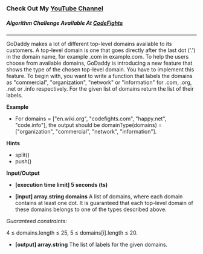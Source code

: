 ### Check Out My [YouTube Channel](https://www.youtube.com/@golbargnet)

##### Algorithm Challenge Available At [CodeFights](https://codefights.com/company-challenges/godaddy/RjJwsTCiF663krgSP)
---
GoDaddy makes a lot of different top-level domains available to its customers. A top-level domain is one that goes directly after the last dot ('.') in the domain name, for example .com in example.com. To help the users choose from available domains, GoDaddy is introducing a new feature that shows the type of the chosen top-level domain. You have to implement this feature.
To begin with, you want to write a function that labels the domains as "commercial", "organization", "network" or "information" for .com, .org, .net or .info respectively.
For the given list of domains return the list of their labels.

**Example**

- For domains = ["en.wiki.org", "codefights.com", "happy.net", "code.info"], the output should be
  domainType(domains) = ["organization", "commercial", "network", "information"].

**Hints**
-   split()
-   push()

**Input/Output**

- **[execution time limit] 5 seconds (ts)**

- **[input] array.string domains**
  A list of domains, where each domain contains at least one dot. It is guaranteed that each top-level domain of these domains belongs to one of the types described above.

*Guaranteed constraints:*

4 ≤ domains.length ≤ 25,
5 ≤ domains[i].length ≤ 20.

- **[output] array.string**
  The list of labels for the given domains.